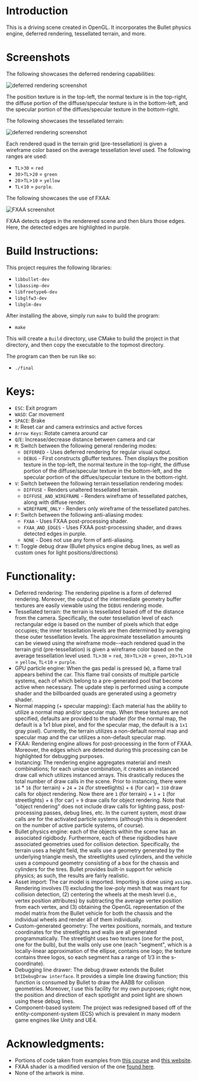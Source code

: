 # Introduction
This is a driving scene created in OpenGL. It incorporates the Bullet physics engine,
deferred rendering, tessellated terrain, and more.

# Screenshots
The following showcases the deferred rendering capabilities:

![deferred rendering screenshot](Screenshots/deferred_rendering.png)

The position texture is in the top-left, the normal texture is in the top-right, the diffuse portion of the diffuse/specular
texture is in the bottom-left, and the specular portion of the diffues/specular texture in the bottom-right.

The following showcases the tessellated terrain:

![deferred rendering screenshot](Screenshots/tessellated_terrain.png)

Each rendered quad in the terrain grid (pre-tessellation) is given a wireframe color based on the average
tessellation level used. The following ranges are used:
- `TL`>`30` = `red`
- `30`>`TL`>`20` = `green`
- `20`>`TL`>`10` = `yellow`
- `TL`<`10` = `purple`.

The following showcases the use of FXAA:

![FXAA screenshot](Screenshots/fxaa.png)

FXAA detects edges in the renderered scene and then blurs those edges. Here, the detected edges are highlighted in purple.

# Build Instructions:
This project requires the following libraries:
- `libbullet-dev`
- `libassimp-dev`
- `libfreetype6-dev`
- `libglfw3-dev`
- `libglm-dev`

After installing the above, simply run `make` to build the program:
- `make`

This will create a `Build` directory, use CMake to build the project in that directory, and then
copy the executable to the topmost directory.

The program can then be run like so:
- `./final`

# Keys:
- `ESC`: Exit program
- `WASD`: Car movement
- `SPACE`: Brake
- `R`: Reset car and camera extrinsics and active forces
- `Arrow Keys`: Rotate camera around car
- `Q`/`E`: Increase/decrease distance between camera and car
- `M`: Switch between the following general rendering modes:
     * `DEFERRED` - Uses deferred rendering for regular visual output.
     * `DEBUG`    - First constructs gBuffer textures. Then displays the position texture in the top-left, the normal
                  texture in the top-right, the diffuse portion of the diffuse/specular texture in the bottom-left,
                  and the specular portion of the diffues/specular texture in the bottom-right.
- `V`: Switch between the following terrain tessellation rendering modes:
     * `DIFFUSE`               - Renders unaltered tessellated terrain.
     * `DIFFUSE_AND_WIREFRAME` - Renders wireframe of tessellated patches, along with diffuse render.
     * `WIREFRAME_ONLY`        - Renders only wireframe of the tessellated patches.
- `F`: Switch between the following anti-aliasing modes:
     * `FXAA`           - Uses FXAA post-processing shader.
     * `FXAA_AND_EDGES` - Uses FXAA post-processing shader, and draws detected edges in purple.
     * `NONE`           - Does not use any form of anti-aliasing. 
- `T`: Toggle debug draw (Bullet physics engine debug lines, as well as custom ones for light positions/directions)

# Functionality:
- Deferred rendering: The rendering pipeline is a form of deferred rendering. Moreover, the output of the intermediate geometry buffer
  textures are easily viewable using the `DEBUG` rendering mode.
- Tessellated terrain: the terrain is tessellated based off of the distance from the camera. Specifically, the outer tessellation
  level of each rectangular edge is based on the number of pixels which that edge occupies; the inner tessellation levels are
  then determined by averaging these outer tessellation levels. The approximate tessellation amounts can be viewed using the
  wireframe mode--each rendered quad in the terrain grid (pre-tessellation) is given a wireframe color based on the average
  tessellation level used. `TL`>`30` = `red`, `30`>`TL`>`20` = `green`, `20`>`TL`>`10` = `yellow`, `TL`<`10` = `purple`.
- GPU particle engine: When the gas pedal is pressed (`W`), a flame trail appears behind the car. This flame trail consists of multiple
  particle systems, each of which belong to a pre-generated pool that become active when necessary. The update step is performed using
  a compute shader and the billboarded quads are generated using a geometry shader. 
- Normal mapping (+ specular mapping): Each material has the ability to utilize a normal map and/or specular map. When these
  textures are not specified, defaults are provided to the shader (for the normal map, the default is a 1x1 blue pixel, and for
  the specular map, the default is a `1x1` gray pixel). Currently, the terrain utilizes a non-default normal map and specular map and the car
  utilizes a non-default specular map.
- FXAA: Rendering engine allows for post-processing in the form of FXAA. Moreover, the edges which are detected during this processing
  can be highlighted for debugging purposes.
- Instancing: The rendering engine aggregates material and mesh combinations; for each unique combination, it creates an
  instanced draw call which utilizes instanced arrays. This drastically reduces the total number of draw calls in the scene.
  Prior to instancing, there were `16` * `16` (for terrain) + `24` + `24` (for streetlights) + `6` (for car) = `310` draw calls for object
  rendering. Now there are `1` (for terrain) + `1` + `1` (for streetlights) + `6` (for car) = `9` draw calls for object rendering.
  Note that "object rendering" does not include draw calls for lighting pass, post-processing passes, debug lines, etc.
  In the current system, most draw calls are for the activated particle systems (although this is dependent on the number
  of active particle systems, of course).
- Bullet physics engine: each of the objects within the scene has
  an associated rigidbody. Furthermore, each of these rigidbodies have associated
  geometries used for collision detection. Specifically, the terrain uses a height
  field, the walls use a geometry generated by the underlying triangle mesh, the
  streetlights used cylinders, and the vehicle uses a compound geometry consisting
  of a box for the chassis and cylinders for the tires. Bullet provides built-in
  support for vehicle physics; as such, the results are fairly realistic.
- Asset import: The car model is imported. Importing is done using `assimp`. Rendering involves
  (1) excluding the low-poly mesh that was meant for collision detection, (2) centering
  the wheels at the mesh level (i.e., vertex position attributes) by subtracting
  the average vertex position from each vertex, and (3) obtaining the OpenGL representation
  of the model matrix from the Bullet vehicle for both the chassis and the individual
  wheels and render all of them individually.
- Custom-generated geometry: The vertex positions, normals, and texture coordinates for the streetlights and walls are
  all generated programmatically. The streetlight uses two textures (one for the post, one for the bulb), but the
  walls only use one (each "segment", which is a locally-linear approximation of the ellipse, contains one logo;
  the texture contains three logos, so each segment has a range of 1/3 in the s-coordinate).
- Debugging line drawer: The debug drawer extends the Bullet `btIDebugDraw interface`. It provides
  a simple line drawing function; this function is consumed by Bullet to draw the AABB for
  collision geometries. Moreover, I use this facility for my own purposes; right now,
  the position and direction of each spotlight and point light are shown using these debug
  lines.
- Component-based system: The project was redesigned based off of the entity-component-system (ECS) which is prevalent in
  many modern game engines like Unity and UE4.

# Acknowledgments:
- Portions of code taken from examples from [this course](http://www.prinmath.com/csci5229/Sp19/description.html) and [this website](https://learnopengl.com/).
- FXAA shader is a modified version of the one [found here](https://github.com/McNopper/OpenGL/blob/master/Example42/shader/fxaa.frag.glsl).
- None of the artwork is mine.

